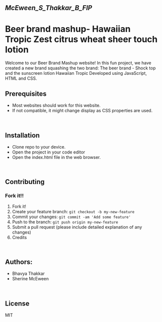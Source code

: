 ## *McEween_S_Thakkar_B_FIP*
# Beer brand mashup- Hawaiian Tropic Zest citrus wheat sheer touch lotion

Welcome to our Beer Brand Mashup website!
In this fun project, we have created a new brand squashing the two brand: The beer brand - Shock top and the sunscreen lotion Hawaiian Tropic
Developed using JavaScript, HTML and CSS.

## Prerequisites

* Most websites should work for this website.
* If not compatible, it might change display as CSS properties are used.

<br>

## Installation

* Clone repo to your device.
* Open the project in your code editor
* Open the index.html file in the web browser.

<br>


## Contributing

### Fork it!!
1. Fork it!
2. Create your feature branch: `git checkout -b my-new-feature`
3. Commit your changes: `git commit -am 'Add some feature'`
4. Push to the branch: `git push origin my-new-feature`
5. Submit a pull request (please include detailed explanation of any changes)
6. Credits

<br>

## Authors:
* Bhavya Thakkar
* Sherine McEween

<br>

## License

MIT

